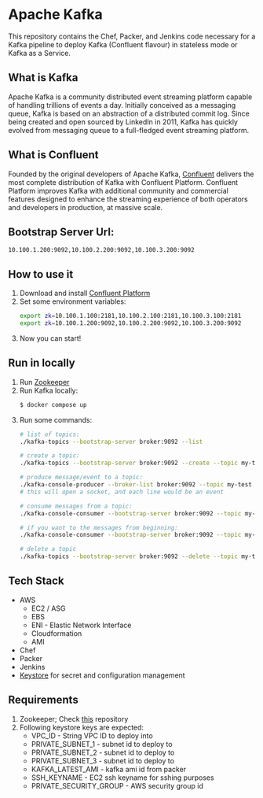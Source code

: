 Apache Kafka
=========

This repository contains the Chef, Packer, and Jenkins
code necessary for a Kafka pipeline to deploy Kafka (Confluent flavour) in stateless mode or Kafka as a Service.

## What is Kafka
Apache Kafka is a community distributed event streaming platform capable of handling trillions of events a day. Initially conceived as a messaging queue, Kafka is based on an abstraction of a distributed commit log. Since being created and open sourced by LinkedIn in 2011, Kafka has quickly evolved from messaging queue to a full-fledged event streaming platform.

## What is Confluent
Founded by the original developers of Apache Kafka, [Confluent](https://confluent.io) delivers the most complete distribution of Kafka with Confluent Platform. Confluent Platform improves Kafka with additional community and commercial features designed to enhance the streaming experience of both operators and developers in production, at massive scale.

## Bootstrap Server Url: 
```
10.100.1.200:9092,10.100.2.200:9092,10.100.3.200:9092
```

## How to use it
1. Download and install [Confluent Platform](https://docs.confluent.io/current/installation/installing_cp/zip-tar.html#prod-kafka-cli-install)
2. Set some environment variables:
    ```sh
    export zk=10.100.1.100:2181,10.100.2.100:2181,10.100.3.100:2181
    export zk=10.100.1.200:9092,10.100.2.200:9092,10.100.3.200:9092
    ```
3. Now you can start!

## Run in locally
1. Run [Zookeeper](https://github.com/ali1dc/xd-zookeeper#run-in-locally)
2. Run Kafka locally:
    ```sh
    $ docker compose up
    ```
3. Run some commands:
    ```sh
    # list of topics:
    ./kafka-topics --bootstrap-server broker:9092 --list
    
    # create a topic:
    ./kafka-topics --bootstrap-server broker:9092 --create --topic my-test --partitions 1 --replication-factor 1
    
    # produce message/event to a topic:
    ./kafka-console-producer --broker-list broker:9092 --topic my-test
    # this will open a socket, and each line would be an event

    # consume messages from a topic:
    ./kafka-console-consumer --bootstrap-server broker:9092 --topic my-test --from-beginning
    
    # if you want to the messages from beginning:
    ./kafka-console-consumer --bootstrap-server broker:9092 --topic my-test --from-beginning

    # delete a topic
    ./kafka-topics --bootstrap-server broker:9092 --delete --topic my-test
    ```

## Tech Stack
- AWS
  - EC2 / ASG
  - EBS
  - ENI - Elastic Network Interface
  - Cloudformation
  - AMI
- Chef
- Packer
- Jenkins
- [Keystore](https://github.com/stelligent/keystore) for secret and configuration management

## Requirements
1. Zookeeper; Check [this](https://github.com/ali1dc/xd-zookeeper) repository
2. Following keystore keys are expected:
    * VPC\_ID - String VPC ID to deploy into
    * PRIVATE\_SUBNET\_1 - subnet id to deploy to
    * PRIVATE\_SUBNET\_2 - subnet id to deploy to
    * PRIVATE\_SUBNET\_3 - subnet id to deploy to
    * KAFKA_LATEST_AMI - kafka ami id from packer
    * SSH\_KEYNAME - EC2 ssh keyname for sshing purposes
    * PRIVATE\_SECURITY\_GROUP - AWS security group id
